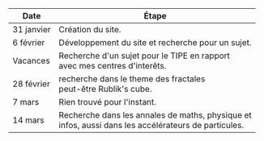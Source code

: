 | Date       | Étape                       |
|------------|----------------------------|
| 31 janvier | Création du site. | 
| 6 février | Développement du site et recherche pour un sujet. |
| Vacances | Recherche d'un sujet pour le TIPE en rapport <br> avec mes centres d'interêts. |
| 28 février | recherche dans le theme des fractales <br> peut-être Rublik's cube. |
| 7 mars | Rien trouvé pour l'instant. |
| 14 mars | Recherche dans les annales de maths, physique et <br> infos, aussi dans les accélérateurs de particules. | 
